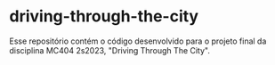 # driving-through-the-city
Esse repositório contém o código desenvolvido para o projeto final da disciplina MC404 2s2023, "Driving Through The City".
